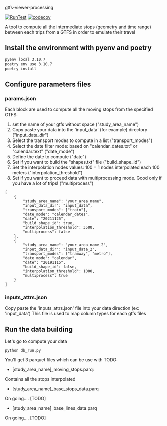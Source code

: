 gtfs-viewer-processing

[![RunTest](https://github.com/my-ava-portfolio/gtfs-viewer-processing/actions/workflows/main.yml/badge.svg?branch=master)](https://github.com/amauryval/gtfs_builder/actions/workflows/main.yml)
[![codecov](https://codecov.io/gh/my-ava-portfolio/gtfs-viewer-processing/branch/master/graph/badge.svg?token=C2RCXNFMM8)](https://codecov.io/gh/my-ava-portfolio/gtfs-viewer-processing)

A tool to compute all the intermediate stops (geometry and time range) between each trips from a GTFS in order to emulate their travel 


## Install the environment with pyenv and poetry

```bash
pyenv local 3.10.7
poetry env use 3.10.7
poetry install
```

## Configure parameters files

### params.json

Each block are used to compute all the moving stops from the specified GTFS:

1. set the name of your gtfs without space ("study_area_name")
2. Copy paste your data into the 'input_data' (for example) directory ("input_data_dir")
3. Select the transport modes to compute in a list ("transport_modes")
4. Select the date filter mode: based on "calendar_dates.txt" or "calendar.text" ("date_mode")
5. Define the date to compute ("date")
6. Set if you want to build the "shapes.txt" file ("build_shape_id")
7. Set the interpolation nodes values: 100 = 1 nodes interpolated each 100 meters ("interpolation_threshold")
8. Set if you want to proceed data with multiprocessing mode. Good only if you have a lot of trips! ("multiprocess")
```
[
    {
        "study_area_name": "your_area_name",
        "input_data_dir": "input_data",
        "transport_modes": ["train"],
        "date_mode": "calendar_dates",
        "date": "20211125",
        "build_shape_id": true,
        "interpolation_threshold": 3500,
        "multiprocess": false
    },
    {
        "study_area_name": "your_area_name_2",
        "input_data_dir": "input_data_2",
        "transport_modes": ["tramway", "metro"],
        "date_mode": "calendar",
        "date": "20191115",
        "build_shape_id": false,
        "interpolation_threshold": 1000,
        "multiprocess": true
    }
]
```

### inputs_attrs.json

Copy paste the 'inputs_attrs.json' file into your data direction (ex: 'input_data')
This file is used to map column types for each gtfs files


## Run the data building

Let's go to compute your data

```
python db_run.py
```

You'll get 3 parquet files which can be use with TODO:

* [study_area_name]_moving_stops.parq:

Contains all the stops interpolated

* [study_area_name]_base_stops_data.parq

On going.... [TODO]

* [study_area_name]_base_lines_data.parq

On going.... [TODO]
